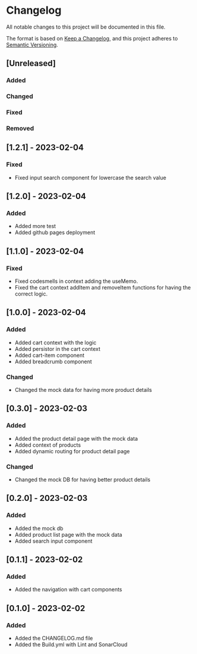 # Changelog

All notable changes to this project will be documented in this file.

The format is based on [Keep a Changelog](https://keepachangelog.com/en/1.0.0/), and this project adheres to [Semantic Versioning](https://semver.org/spec/v2.0.0.html).

## [Unreleased]

### Added

### Changed

### Fixed

### Removed

## [1.2.1] - 2023-02-04

### Fixed

- Fixed input search component for lowercase the search value

## [1.2.0] - 2023-02-04

### Added

- Added more test
- Added github pages deployment

## [1.1.0] - 2023-02-04

### Fixed

- Fixed codesmells in context adding the useMemo.
- Fixed the cart context addItem and removeItem functions for having the correct logic.

## [1.0.0] - 2023-02-04

### Added

- Added cart context with the logic
- Added persistor in the cart context
- Added cart-item component
- Added breadcrumb component

### Changed

- Changed the mock data for having more product details

## [0.3.0] - 2023-02-03

### Added

- Added the product detail page with the mock data
- Added context of products
- Added dynamic routing for product detail page

### Changed

- Changed the mock DB for having better product details

## [0.2.0] - 2023-02-03

### Added

- Added the mock db
- Added product list page with the mock data
- Added search input component

## [0.1.1] - 2023-02-02

### Added

- Added the navigation with cart components

## [0.1.0] - 2023-02-02

### Added

- Added the CHANGELOG.md file
- Added the Build.yml with Lint and SonarCloud

